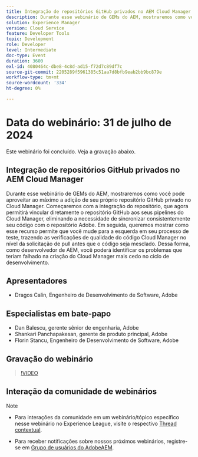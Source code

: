 ```yaml
---
title: Integração de repositórios GitHub privados no AEM Cloud Manager
description: Durante esse webinário de GEMs do AEM, mostraremos como você pode aproveitar ao máximo a adição de seu próprio repositório GitHub privado no Cloud Manager. Começaremos com a integração do repositório, que agora permitirá vincular diretamente o repositório GitHub aos seus pipelines do Cloud Manager, eliminando a necessidade de sincronizar consistentemente seu código com o repositório Adobe. Em seguida, queremos mostrar como esse recurso permite que você mude para a esquerda em seu processo de teste, trazendo as verificações de qualidade do código Cloud Manager no nível da solicitação de pull antes que o código seja mesclado. Dessa forma, como desenvolvedor de AEM, você poderá identificar os problemas que teriam falhado na criação do Cloud Manager mais cedo no ciclo de desenvolvimento.
solution: Experience Manager
version: Cloud Service
feature: Developer Tools
topic: Development
role: Developer
level: Intermediate
doc-type: Event
duration: 3600
exl-id: 4080464c-dbe8-4c8d-ad15-f72d7c89df7c
source-git-commit: 2205289f5961385c51aa7d8bfb9eab2bb9bc879e
workflow-type: tm+mt
source-wordcount: '334'
ht-degree: 0%

---
```


# Data do webinário: 31 de julho de 2024

Este webinário foi concluído. Veja a gravação abaixo.

## Integração de repositórios GitHub privados no AEM Cloud Manager

Durante esse webinário de GEMs do AEM, mostraremos como você pode aproveitar ao máximo a adição de seu próprio repositório GitHub privado no Cloud Manager. Começaremos com a integração do repositório, que agora permitirá vincular diretamente o repositório GitHub aos seus pipelines do Cloud Manager, eliminando a necessidade de sincronizar consistentemente seu código com o repositório Adobe. Em seguida, queremos mostrar como esse recurso permite que você mude para a esquerda em seu processo de teste, trazendo as verificações de qualidade do código Cloud Manager no nível da solicitação de pull antes que o código seja mesclado. Dessa forma, como desenvolvedor de AEM, você poderá identificar os problemas que teriam falhado na criação do Cloud Manager mais cedo no ciclo de desenvolvimento.

## Apresentadores

* Dragos Calin, Engenheiro de Desenvolvimento de Software, Adobe

## Especialistas em bate-papo

* Dan Balescu, gerente sênior de engenharia, Adobe
* Shankari Panchapakesan, gerente de produto principal, Adobe
* Florin Stancu, Engenheiro de Desenvolvimento de Software, Adobe

## Gravação do webinário

>[!VIDEO](https://video.tv.adobe.com/v/3432350)

## Interação da comunidade de webinários

>[!NOTE]
>
>* Para interações da comunidade em um webinário/tópico específico nesse webinário no Experience League, visite o respectivo [Thread contextual](tbd).
>
>* Para receber notificações sobre nossos próximos webinários, registre-se em [Grupo de usuários do AdobeAEM](https://aem-augs.adobe.com/).
